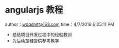 # angularjs 教程 #  

author：wdqdmt@163.com
time：4/7/2016 6:05:11 PM 


- 总结项目开发过程中的经验教训
- 为后续童鞋提供参考教学